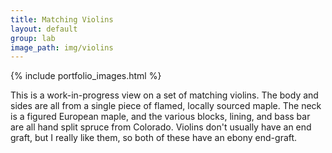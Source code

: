 ```yaml
---
title: Matching Violins
layout: default
group: lab
image_path: img/violins
---
```


{% include portfolio_images.html %}

This is a work-in-progress view on a set of matching violins. The body and sides are all from a single piece of flamed, locally sourced maple. The neck is a figured European maple, and the various blocks, lining, and bass bar are all hand split spruce from Colorado. Violins don't usually have an end graft, but I really like them, so both of these have an ebony end-graft.
